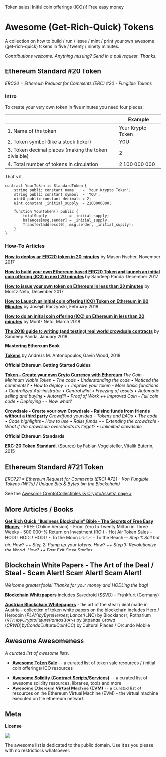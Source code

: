 Token sales! Initial coin offerings (ICOs)! Free easy money!

# Awesome (Get-Rich-Quick) Tokens

A collection on how to build / run / issue / mint / print your own awesome (get-rich-quick) tokens in five / twenty / ninety minutes.


_Contributions welcome. Anything missing? Send in a pull request. Thanks._



## Ethereum Standard #20 Token

_ERC20 = Ethereum Request for Comments (ERC) #20 - Fungible Tokens_


### Intro

To create your very own token in five minutes you need four pieces:

|                                       | Example        |
|---------------------------------------|----------------|
| 1. Name of the token                  | Your Krypto Token |
| 2. Token symbol (like a stock ticker) | YOU                 |
| 3. Token decimal places (making the token divisible) | 2   |
| 4. Total number of tokens in circulation | 2 100 000 000   |


That's it. 

``` Solidity
contract YourToken is StandardToken {
    string public constant name    = 'Your Krypto Token';
    string public constant symbol  = 'YOU';
    uint8 public constant decimals = 2;
    uint constant _initial_supply  = 2100000000;

    function YourToken() public {
        totalSupply_         = _initial_supply;
        balances[msg.sender] = _initial_supply;
        Transfer(address(0), msg.sender, _initial_supply);
    }
}
```


### How-To Articles


[**How to deploy an ERC20 token in 20 minutes**](http://www.masonforest.com/blockchain/ethereum/2017/11/13/how-to-deploy-an-erc20-token-in-20-minutes.html) 
by Mason Fischer, November 2017

[**How to build your own Ethereum based ERC20 Token and launch an initial coin offering (ICO) in next 20 minutes**](https://hashnode.com/post/how-to-build-your-own-ethereum-based-erc20-token-and-launch-an-ico-in-next-20-minutes-cjbcpwzec01c93awtbij90uzn)
by Sandeep Panda, December 2017

[**How to issue your own token on Ethereum in less than 20 minutes**](https://medium.com/bitfwd/how-to-issue-your-own-token-on-ethereum-in-less-than-20-minutes-ac1f8f022793) 
by Moritz Neto, December 2017

[**How to Launch an initial coin offering (ICO) Token on Ethereum in 90 Minutes**](https://joetechnologist.com/2018/02/14/how-to-launch-an-ico-token-on-ethereum-in-90-minutes/)
by Joseph Raczynski, February 2018

[**How to do an initial coin offering (ICO) on Ethereum in less than 20 minutes**](https://medium.com/bitfwd/how-to-do-an-ico-on-ethereum-in-less-than-20-minutes-a0062219374) 
by Moritz Neto, March 2018 

[**The 2018 guide to writing (and testing) real world crowdsale contracts**](https://hashnode.com/post/the-2018-guide-to-writing-and-testing-real-world-crowdsale-contracts-cjcs8dfes00apmdwthw03c2jq)
by Sandeep Panda, January 2018


**Mastering Ethereum Book**

[**Tokens**](https://github.com/ethereumbook/ethereumbook/blob/develop/tokens.asciidoc) 
by Andreas M. Antonopoulos, Gavin Wood, 2018




**Official Ethereum Getting Started Guides**

[**Token - Create your own Cryto Currency with Ethereum**](https://www.ethereum.org/token)
_The Coin - 
Minimum Viable Token •
The code •
Understanding the code •
Noticed the comments? •
How to deploy ++ 
Improve your token -
More basic functions •
Centralized Administrator •
Central Mint •
Freezing of assets •
Automatic selling and buying •
Autorefill •
Proof of Work ++
Improved Coin -
Full coin code •
Deploying ++ 
Now what?_



[**Crowdsale - Create your own Crowdsale - Raising funds from friends without a third party**](https://www.ethereum.org/crowdsale)
_Crowdfund your idea -
Tokens and DAOs •
The code •
Code highlights •
How to use •
Raise funds ++
Extending the crowdsale -
What if the crowdsale overshoots its target? •
Unlimited crowdsale_



**Official Ethereum Standards**

[**ERC-20 Token Standard**](http://eips.ethereum.org/EIPS/eip-20), [(Source)](https://github.com/ethereum/EIPs/blob/master/EIPS/eip-20.md)
by Fabian Vogelsteller, Vitalik Buterin, 2015





## Ethereum Standard #721 Token

_ERC721 = Ethereum Request for Comments (ERC) #721 - Non Fungible Tokens (NFTs) / Unique Bits & Bytes (on the Blockchain)_

See the [Awesome CryptoCollectibles (& CryptoAssets) page »](https://github.com/cryptocopycats/awesome-cryptocollectibles)




## More Articles / Books

[**Get Rich Quick "Business Blockchain" Bible - The Secrets of Free Easy Money**](https://github.com/openblockchains/get-rich-quick-bible) - 
FREE (Online Version) - From Zero to Twenty Million in Three Weeks -
500 000+% Return on Investment (ROI) -
Hot Air Token Sales - HODL! HODL! HODL! - 
To the Moon :chart_with_upwards_trend::chart_with_upwards_trend::chart_with_upwards_trend: -
To the Beach --
_Step 1: Sell hot air. How? ++
Step 2: Pump up your tokens. How? ++
Step 3: Revolutionize the World.  How? ++
Fast Exit Case Studies_




## Blockchain White Papers - The Art of the Deal / Steal - Scam Alert! Scam Alert! Scam Alert!

_Welcome greater fools! Thanks for your money and HODLing the bag!_

[**Blockchain Whitepapers**](https://github.com/openblockchains/blockchain-whitepapers)
includes Savedroid ($SVD) - Frankfurt (Germany)

[**Austrian Blockchain Whitepapers**](https://github.com/austriacodes/blockchain-whitepapers) - the art of the steal / deal made in Austria - collection of token white papers on the blockchain
includes Hero / Herocoin ($PLAY) by Byte Heroes;
Lancer ($LNC) by Blocklancer;
Rotharium ($RTH) by Crypto Future
Pantos ($PAN) by Bitpanda
Crowd ($CRWD) by Conda
Cultural Coin ($CC) by Cultural Places / Oroundo Mobile




## Awesome Awesomeness

_A curated list of awesome lists._

- [**Awesome Token Sale**](https://github.com/holographicio/awesome-token-sale) -- a curated list of token sale resources / (initial coin offerings) ICO resources 

<!-- break - ethereum  -->

- [**Awesome Solidity (Contract Scripts/Services)**](https://github.com/bkrem/awesome-solidity) -- a curated list of awesome solidity resources, libraries, tools and more
- [**Awesome Ethereum Virtual Machine (EVM)**](https://github.com/pirapira/awesome-ethereum-virtual-machine) -- a curated list of resources on the Ethereum Virtual Machine (EVM) - the virtual machine executed on the ethereum network



## Meta

**License**

![](https://publicdomainworks.github.io/buttons/zero88x31.png)

The awesome list is dedicated to the public domain. Use it as you please with no restrictions whatsoever.
